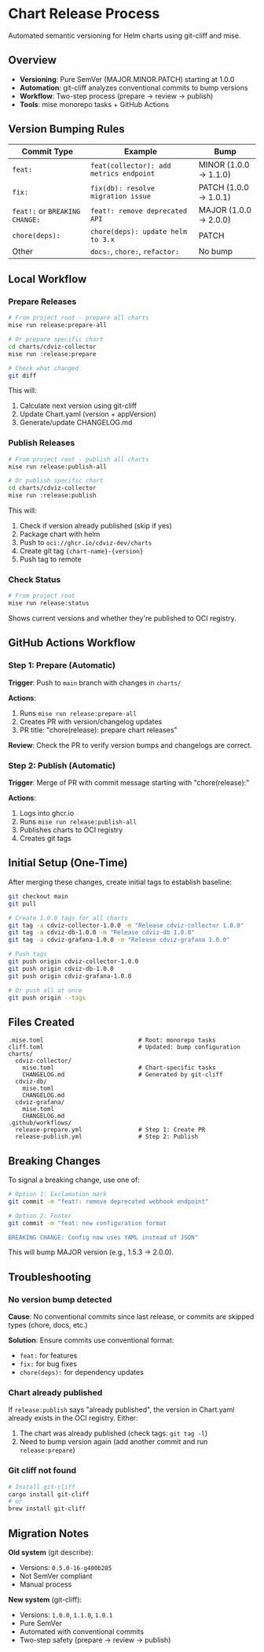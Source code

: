 # Chart Release Process

Automated semantic versioning for Helm charts using git-cliff and mise.

## Overview

- **Versioning**: Pure SemVer (MAJOR.MINOR.PATCH) starting at 1.0.0
- **Automation**: git-cliff analyzes conventional commits to bump versions
- **Workflow**: Two-step process (prepare → review → publish)
- **Tools**: mise monorepo tasks + GitHub Actions

## Version Bumping Rules

| Commit Type | Example | Bump |
|-------------|---------|------|
| `feat:` | `feat(collector): add metrics endpoint` | MINOR (1.0.0 → 1.1.0) |
| `fix:` | `fix(db): resolve migration issue` | PATCH (1.0.0 → 1.0.1) |
| `feat!:` or `BREAKING CHANGE:` | `feat!: remove deprecated API` | MAJOR (1.0.0 → 2.0.0) |
| `chore(deps):` | `chore(deps): update helm to 3.x` | PATCH |
| Other | `docs:`, `chore:`, `refactor:` | No bump |

## Local Workflow

### Prepare Releases

```bash
# From project root - prepare all charts
mise run release:prepare-all

# Or prepare specific chart
cd charts/cdviz-collector
mise run :release:prepare

# Check what changed
git diff
```

This will:
1. Calculate next version using git-cliff
2. Update Chart.yaml (version + appVersion)
3. Generate/update CHANGELOG.md

### Publish Releases

```bash
# From project root - publish all charts
mise run release:publish-all

# Or publish specific chart
cd charts/cdviz-collector
mise run :release:publish
```

This will:
1. Check if version already published (skip if yes)
2. Package chart with helm
3. Push to `oci://ghcr.io/cdviz-dev/charts`
4. Create git tag `{chart-name}-{version}`
5. Push tag to remote

### Check Status

```bash
# From project root
mise run release:status
```

Shows current versions and whether they're published to OCI registry.

## GitHub Actions Workflow

### Step 1: Prepare (Automatic)

**Trigger**: Push to `main` branch with changes in `charts/`

**Actions**:
1. Runs `mise run release:prepare-all`
2. Creates PR with version/changelog updates
3. PR title: "chore(release): prepare chart releases"

**Review**: Check the PR to verify version bumps and changelogs are correct.

### Step 2: Publish (Automatic)

**Trigger**: Merge of PR with commit message starting with "chore(release):"

**Actions**:
1. Logs into ghcr.io
2. Runs `mise run release:publish-all`
3. Publishes charts to OCI registry
4. Creates git tags

## Initial Setup (One-Time)

After merging these changes, create initial tags to establish baseline:

```bash
git checkout main
git pull

# Create 1.0.0 tags for all charts
git tag -a cdviz-collector-1.0.0 -m "Release cdviz-collector 1.0.0"
git tag -a cdviz-db-1.0.0 -m "Release cdviz-db 1.0.0"
git tag -a cdviz-grafana-1.0.0 -m "Release cdviz-grafana 1.0.0"

# Push tags
git push origin cdviz-collector-1.0.0
git push origin cdviz-db-1.0.0
git push origin cdviz-grafana-1.0.0

# Or push all at once
git push origin --tags
```

## Files Created

```
.mise.toml                           # Root: monorepo tasks
cliff.toml                           # Updated: bump configuration
charts/
  cdviz-collector/
    mise.toml                        # Chart-specific tasks
    CHANGELOG.md                     # Generated by git-cliff
  cdviz-db/
    mise.toml
    CHANGELOG.md
  cdviz-grafana/
    mise.toml
    CHANGELOG.md
.github/workflows/
  release-prepare.yml                # Step 1: Create PR
  release-publish.yml                # Step 2: Publish
```

## Breaking Changes

To signal a breaking change, use one of:

```bash
# Option 1: Exclamation mark
git commit -m "feat!: remove deprecated webhook endpoint"

# Option 2: Footer
git commit -m "feat: new configuration format

BREAKING CHANGE: Config now uses YAML instead of JSON"
```

This will bump MAJOR version (e.g., 1.5.3 → 2.0.0).

## Troubleshooting

### No version bump detected

**Cause**: No conventional commits since last release, or commits are skipped types (chore, docs, etc.)

**Solution**: Ensure commits use conventional format:
- `feat:` for features
- `fix:` for bug fixes
- `chore(deps):` for dependency updates

### Chart already published

If `release:publish` says "already published", the version in Chart.yaml already exists in the OCI registry. Either:
1. The chart was already published (check tags: `git tag -l`)
2. Need to bump version again (add another commit and run `release:prepare`)

### Git cliff not found

```bash
# Install git-cliff
cargo install git-cliff
# or
brew install git-cliff
```

## Migration Notes

**Old system** (git describe):
- Versions: `0.5.0-16-g400b285`
- Not SemVer compliant
- Manual process

**New system** (git-cliff):
- Versions: `1.0.0`, `1.1.0`, `1.0.1`
- Pure SemVer
- Automated with conventional commits
- Two-step safety (prepare → review → publish)
